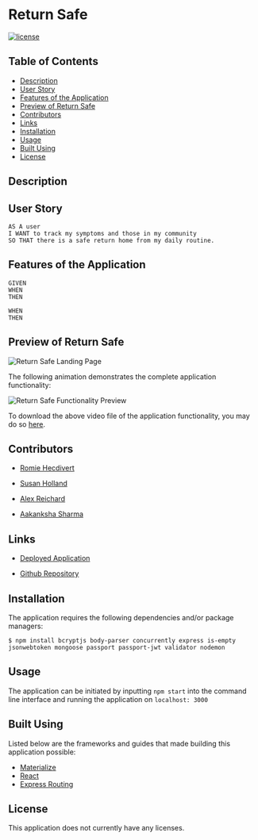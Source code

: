 # Return Safe

[![license](https://img.shields.io/badge/license-Unlicense-blue.svg)](http://unlicense.org/)

## Table of Contents
*  [Description](#description)
*  [User Story](#user-story)
*  [Features of the Application](#features-of-the-application)
*  [Preview of Return Safe](#preview-of-return-safe)
*  [Contributors](#contributors)
*  [Links](#links)
*  [Installation](#installation)
*  [Usage](#usage)
*  [Built Using](#built-using)
*  [License](#license)

## Description


## User Story
~~~
AS A user  
I WANT to track my symptoms and those in my community  
SO THAT there is a safe return home from my daily routine.  
~~~

## Features of the Application
~~~
GIVEN  
WHEN
THEN

WHEN  
THEN
~~~

## Preview of Return Safe

![Return Safe Landing Page]()

The following animation demonstrates the complete application functionality:

![Return Safe Functionality Preview]()

To download the above video file of the application functionality, you may do so [here]().

## Contributors

- [Romie Hecdivert](https://github.com/rh9891)

- [Susan Holland](https://github.com/SEGH)

- [Alex Reichard](https://github.com/alreichard)

- [Aakanksha Sharma](https://github.com/asharma1398)

## Links

- [Deployed Application](https://return-safe.herokuapp.com)

- [Github Repository](https://github.com/asharma1398/Return-Safe)

## Installation

The application requires the following dependencies and/or package managers:

~~~
$ npm install bcryptjs body-parser concurrently express is-empty jsonwebtoken mongoose passport passport-jwt validator nodemon
~~~

## Usage

The application can be initiated by inputting `npm start` into the command line interface and running the application on `localhost: 3000`

## Built Using

Listed below are the frameworks and guides that made building this application possible:

* [Materialize](https://materializecss.com/)
* [React](https://reactjs.org/docs/getting-started.html)
* [Express Routing]()

## License

This application does not currently have any licenses.
